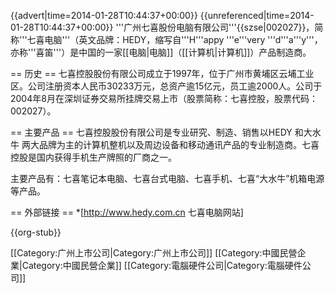 {{advert|time=2014-01-28T10:44:37+00:00}}
{{unreferenced|time=2014-01-28T10:44:37+00:00}}
'''广州七喜股份电脑有限公司'''{{szse|002027}}，简称'''七喜电脑'''（英文品牌：HEDY，缩写自'''H'''appy '''e'''very '''d'''a'''y'''，亦称'''喜笛'''）是中国的一家[[电脑|电脑]]（[[计算机|计算机]]）产品制造商。

== 历史 ==
七喜控股股份有限公司成立于1997年，位于广州市黄埔区云埔工业区。公司注册资本人民币30233万元，总资产逾15亿元，员工逾2000人。公司于2004年8月在深圳证券交易所挂牌交易上市（股票简称：七喜控股，股票代码：002027）。


== 主要产品 ==
七喜控股股份有限公司是专业研究、制造、销售以HEDY 和大水牛 两大品牌为主的计算机整机以及周边设备和移动通讯产品的专业制造商。七喜控股是国内获得手机生产牌照的厂商之一。

主要产品有：七喜笔记本电脑、七喜台式电脑、七喜手机、七喜“大水牛”机箱电源等产品。

== 外部链接 ==
*[http://www.hedy.com.cn 七喜电脑网站]

{{org-stub}}

[[Category:广州上市公司|Category:广州上市公司]]
[[Category:中國民營企業|Category:中國民營企業]]
[[Category:電腦硬件公司|Category:電腦硬件公司]]